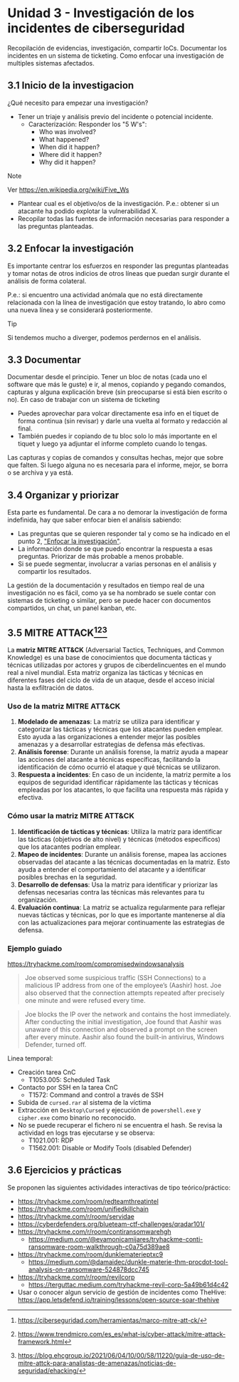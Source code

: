 # Unidad 3 - Investigación de los incidentes de ciberseguridad

Recopilación de evidencias, investigación, compartir IoCs. Documentar los incidentes en un sistema de ticketing. Como enfocar una investigación de multiples sistemas afectados.

## 3.1 Inicio de la investigacion

¿Qué necesito para empezar una investigación?

- Tener un triaje y análisis previo del incidente o potencial incidente.
    - Caracterización: Responder los "5 W's":
        - Who was involved?
        - What happened?
        - When did it happen?
        - Where did it happen?
        - Why did it happen?

>[!Note]
>Ver https://en.wikipedia.org/wiki/Five_Ws

- Plantear cual es el objetivo/os de la investigación. P.e.: obtener si un atacante ha podido explotar la vulnerabilidad X.
- Recopilar todas las fuentes de información necesarias para responder a las preguntas planteadas.

## 3.2 Enfocar la investigación

Es importante centrar los esfuerzos en responder las preguntas planteadas y tomar notas de otros indicios de otros líneas que puedan surgir durante el análisis de forma colateral.

P.e.: si encuentro una actividad anómala que no está directamente relacionada con la línea de investigación que estoy tratando, lo abro como una nueva línea y se considerará posteriormente.

>[!Tip]
>Si tendemos mucho a diverger, podemos perdernos en el análisis.

## 3.3 Documentar

Documentar desde el principio. Tener un bloc de notas (cada uno el software que más le guste) e ir, al menos, copiando y pegando comandos, capturas y alguna explicación breve (sin preocuparse si está bien escrito o no). En caso de trabajar con un sistema de ticketing
- Puedes aprovechar para volcar directamente esa info en el tiquet de forma continua (sin revisar) y darle una vuelta al formato y redacción al final.
- También puedes ir copiando de tu bloc solo lo más importante en el tiquet y luego ya adjuntar el informe completo cuando lo tengas.

Las capturas y copias de comandos y consultas hechas, mejor que sobre que falten. Si luego alguna no es necesaria para el informe, mejor, se borra o se archiva y ya está.

## 3.4 Organizar y priorizar

Esta parte es fundamental. De cara a no demorar la investigación de forma indefinida, hay que saber enfocar bien el análisis sabiendo:
- Las preguntas que se quieren responder tal y como se ha indicado en el punto 2, ["Enfocar la investigación"](#3.2-enfocar-la-investigación).
- La información donde se que puedo encontrar la respuesta a esas preguntas. Priorizar de más probable a menos probable.
- Si se puede segmentar, involucrar a varias personas en el análisis y compartir los resultados.

La gestión de la documentación y resultados en tiempo real de una investigación no es fácil, como ya se ha nombrado se suele contar con sistemas de ticketing o similar, pero se puede hacer con documentos compartidos, un chat, un panel kanban, etc.

## 3.5 MITRE ATTACK[^1][^2][^3]

[^1]: https://ciberseguridad.com/herramientas/marco-mitre-att-ck/
[^2]: https://www.trendmicro.com/es_es/what-is/cyber-attack/mitre-attack-framework.html
[^3]: https://blog.ehcgroup.io/2021/06/04/10/00/58/11220/guia-de-uso-de-mitre-attck-para-analistas-de-amenazas/noticias-de-seguridad/ehacking/

La **matriz MITRE ATT&CK** (Adversarial Tactics, Techniques, and Common Knowledge) es una base de conocimientos que documenta tácticas y técnicas utilizadas por actores y grupos de ciberdelincuentes en el mundo real a nivel mundial. Esta matriz organiza las tácticas y técnicas en diferentes fases del ciclo de vida de un ataque, desde el acceso inicial hasta la exfiltración de datos.

### Uso de la matriz MITRE ATT&CK

1. **Modelado de amenazas**: La matriz se utiliza para identificar y categorizar las tácticas y técnicas que los atacantes pueden emplear. Esto ayuda a las organizaciones a entender mejor las posibles amenazas y a desarrollar estrategias de defensa más efectivas.
2. **Análisis forense**: Durante un análisis forense, la matriz ayuda a mapear las acciones del atacante a técnicas específicas, facilitando la identificación de cómo ocurrió el ataque y qué técnicas se utilizaron.
3. **Respuesta a incidentes**: En caso de un incidente, la matriz permite a los equipos de seguridad identificar rápidamente las tácticas y técnicas empleadas por los atacantes, lo que facilita una respuesta más rápida y efectiva.

### Cómo usar la matriz MITRE ATT&CK

1. **Identificación de tácticas y técnicas**: Utiliza la matriz para identificar las tácticas (objetivos de alto nivel) y técnicas (métodos específicos) que los atacantes podrían emplear.
2. **Mapeo de incidentes**: Durante un análisis forense, mapea las acciones observadas del atacante a las técnicas documentadas en la matriz. Esto ayuda a entender el comportamiento del atacante y a identificar posibles brechas en la seguridad.
3. **Desarrollo de defensas**: Usa la matriz para identificar y priorizar las defensas necesarias contra las técnicas más relevantes para tu organización.
4. **Evaluación continua**: La matriz se actualiza regularmente para reflejar nuevas tácticas y técnicas, por lo que es importante mantenerse al día con las actualizaciones para mejorar continuamente las estrategias de defensa.

### Ejemplo guiado

https://tryhackme.com/room/compromisedwindowsanalysis

> Joe observed some suspicious traffic (SSH Connections) to a malicious IP address from one of the employee’s (Aashir) host. Joe also observed that the connection attempts repeated after precisely one minute and were refused every time.

> Joe blocks the IP over the network and contains the host immediately. After conducting the initial investigation, Joe found that Aashir was unaware of this connection and observed a prompt on the screen after every minute. Aashir also found the built-in antivirus, Windows Defender, turned off.

Linea temporal:
- Creación tarea CnC
    - T1053.005: Scheduled Task
- Contacto por SSH en la tarea CnC
    - T1572: Command and control a través de SSH
- Subida de `cursed.rar` al sistema de la víctima
- Extracción en `Desktop\Cursed` y ejecución de `powershell.exe` y `cipher.exe` como binario no reconocido.
- No se puede recuperar el fichero ni se encuentra el hash. Se revisa la actividad en logs tras ejecutarse y se observa:
    - T1021.001: RDP
    - T1562.001: Disable or Modify Tools (disabled Defender)

## 3.6 Ejercicios y prácticas

Se proponen las siguientes actividades interactivas de tipo teórico/práctico:
- https://tryhackme.com/room/redteamthreatintel
- https://tryhackme.com/room/unifiedkillchain
- https://tryhackme.com/r/room/servidae
- https://cyberdefenders.org/blueteam-ctf-challenges/qradar101/
- https://tryhackme.com/r/room/contiransomwarehgh
	- https://medium.com/@evamonicamijares/tryhackme-conti-ransomware-room-walkthrough-c0a75d389ae8
- https://tryhackme.com/room/dunklematerieptxc9
	- https://medium.com/@damaidec/dunkle-materie-thm-procdot-tool-analysis-on-ransomware-524878dcc745
- https://tryhackme.com/r/room/revilcorp
	- https://terguttac.medium.com/tryhackme-revil-corp-5a49b61d4c42
- Usar o conocer algun servicio de gestión de incidentes como TheHive: https://app.letsdefend.io/training/lessons/open-source-soar-thehive
